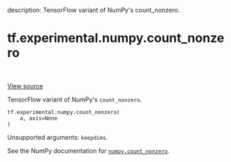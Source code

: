 description: TensorFlow variant of NumPy's count_nonzero.

<div itemscope itemtype="http://developers.google.com/ReferenceObject">
<meta itemprop="name" content="tf.experimental.numpy.count_nonzero" />
<meta itemprop="path" content="Stable" />
</div>

# tf.experimental.numpy.count_nonzero

<!-- Insert buttons and diff -->

<table class="tfo-notebook-buttons tfo-api nocontent" align="left">

</table>

<a target="_blank" class="external" href="/code/stable/tensorflow/python/ops/numpy_ops/np_math_ops.py">View source</a>



TensorFlow variant of NumPy's `count_nonzero`.

<pre class="devsite-click-to-copy prettyprint lang-py tfo-signature-link">
<code>tf.experimental.numpy.count_nonzero(
    a, axis=None
)
</code></pre>



<!-- Placeholder for "Used in" -->

Unsupported arguments: `keepdims`.

See the NumPy documentation for [`numpy.count_nonzero`](https://numpy.org/doc/1.16/reference/generated/numpy.count_nonzero.html).